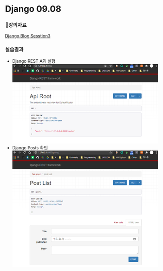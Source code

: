 # Django 09.08


### 📎강의자료

[Django Blog Sesstion3](https://jun108059.github.io/django-blog/)

### 실습결과
- Django REST API 실행
  ![Django REST API 실행](./img/api(1).png)
- Django Posts 확인
  ![Django Posts 확인](./img/api(2).png)